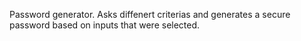 Password generator.  Asks diffenert criterias and generates a secure password based on inputs that were selected.

